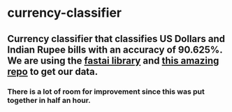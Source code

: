 # currency-classifier

## Currency classifier that classifies US Dollars and Indian Rupee bills with an accuracy of 90.625%. We are using the [fastai library](https://github.com/fastai/fastai) and [this amazing repo](https://github.com/hardikvasa/google-images-download) to get our data.
### There is a lot of room for improvement since this was put together in half an hour. 

